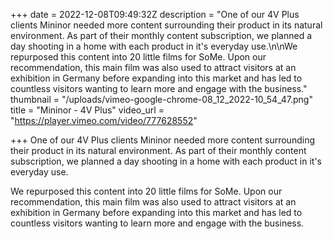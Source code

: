 +++
date = 2022-12-08T09:49:32Z
description = "One of our 4V Plus clients Mininor needed more content surrounding their product in its natural environment. As part of their monthly content subscription, we planned a day shooting in a home with each product in it's everyday use.\n\nWe repurposed this content into 20 little films for SoMe. Upon our recommendation, this main film was also used to attract visitors at an exhibition in Germany before expanding into this market and has led to countless visitors wanting to learn more and engage with the business."
thumbnail = "/uploads/vimeo-google-chrome-08_12_2022-10_54_47.png"
title = "Mininor - 4V Plus"
video_url = "https://player.vimeo.com/video/777628552"

+++
One of our 4V Plus clients Mininor needed more content surrounding their product in its natural environment. As part of their monthly content subscription, we planned a day shooting in a home with each product in it's everyday use.

We repurposed this content into 20 little films for SoMe. Upon our recommendation, this main film was also used to attract visitors at an exhibition in Germany before expanding into this market and has led to countless visitors wanting to learn more and engage with the business.